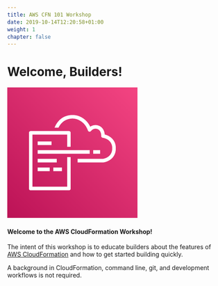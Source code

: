 ```yaml
---
title: AWS CFN 101 Workshop
date: 2019-10-14T12:20:58+01:00
weight: 1
chapter: false
---
```


# Welcome, Builders!

![aws-cloudformation](./aws-cloudformation.png)

#### Welcome to the AWS CloudFormation Workshop!

The intent of this workshop is to educate builders about the features of [AWS
CloudFormation](https://aws.amazon.com/cloudformation/) and how to get started building quickly.

A background in CloudFormation, command line, git, and development workflows is not required.
